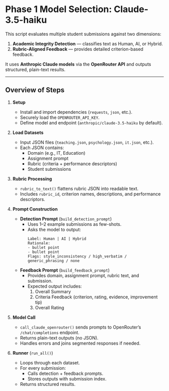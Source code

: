 # Phase 1 Model Selection: Claude-3.5-haiku

This script evaluates multiple student submissions against two dimensions:
1. **Academic Integrity Detection** — classifies text as Human, AI, or Hybrid.
2. **Rubric-Aligned Feedback** — provides detailed criterion-based feedback.

It uses **Anthropic Claude models** via the **OpenRouter API** and outputs structured, plain-text results.

---

## Overview of Steps

1. **Setup**  
   - Install and import dependencies (`requests`, `json`, etc.).  
   - Securely load the `OPENROUTER_API_KEY`.  
   - Define model and endpoint (`anthropic/claude-3.5-haiku` by default).  

2. **Load Datasets**  
   - Input JSON files (`teaching.json`, `psychology.json`, `it.json`, etc.).  
   - Each JSON contains:
     - Domain (e.g., IT, Education)  
     - Assignment prompt  
     - Rubric (criteria + performance descriptors)  
     - Student submissions  

3. **Rubric Processing**  
   - `rubric_to_text()` flattens rubric JSON into readable text.  
   - Includes `rubric_id`, criterion names, descriptions, and performance descriptors.  

4. **Prompt Construction**  
   - **Detection Prompt** (`build_detection_prompt`)  
     - Uses 1–2 example submissions as few-shots.  
     - Asks the model to output:  
       ```
       Label: Human | AI | Hybrid
       Rationale:
       - bullet point
       - bullet point
       Flags: style_inconsistency / high_verbatim / generic_phrasing / none
       ```
   - **Feedback Prompt** (`build_feedback_prompt`)  
     - Provides domain, assignment prompt, rubric text, and submission.  
     - Expected output includes:  
       1. Overall Summary  
       2. Criteria Feedback (criterion, rating, evidence, improvement tip)  
       3. Overall Rating  

5. **Model Call**  
   - `call_claude_openrouter()` sends prompts to OpenRouter’s `/chat/completions` endpoint.  
   - Returns plain-text outputs (no JSON).  
   - Handles errors and joins segmented responses if needed.  

6. **Runner** (`run_all()`)  
   - Loops through each dataset.  
   - For every submission:
     - Calls detection + feedback prompts.  
     - Stores outputs with submission index.  
   - Returns structured results.  



